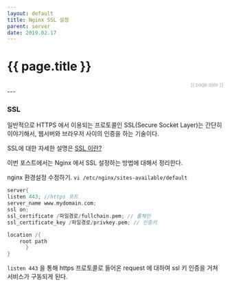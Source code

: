 ```yaml
---
layout: default
title: Nginx SSL 설정
parent: server
date: 2019.02.17
---
```


<h1>{{ page.title }}</h1>  
<div style="text-align:right; font-size:11px; color:#aaa">{{ page.date }} </div>
---

### SSL

일반적으로 HTTPS 에서 이용되는 프로토콜인 SSL(Secure Socket Layer)는 간단히 이야기해서, 웹서버와 브라우저 사이의 인증을 하는 기술이다.

SSL에 대한 자세한 설명은 <a href="/server/ssl">SSL 이란?</a>  

이번 포스트에서는 Nginx 에서 SSL 설정하는 방법에 대해서 정리한다.  
  
nginx 환경설정 수정하기.
`vi /etc/nginx/sites-available/default`
```c
server{
listen 443; //https 포트
server_name www.mydomain.com;
ssl on;
ssl_certificate /파일경로/fullchain.pem; // 풀체인
ssl_certificate_key /파일경로/privkey.pem; // 인증키

location /{
	root path
      }
}
```

`listen 443` 을 통해 https 프로토콜로 들어온 request 에 대하여 ssl 키 인증을 거쳐 서비스가 구동되게 된다. 


